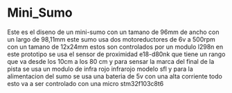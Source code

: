 # Mini_Sumo
Este es el diseno de un mini-sumo con un tamano de 96mm de ancho con un largo de 98,11mm este sumo usa dos motoreductores de 6v a 500rpm con un tamano de 12x24mm estos son controlados por un modulo l298n
en este prototipo se usa el sensor de proximidad e18-d80nk que tiene un rango que va desde los 10cm a los 80 cm y para sensar la marca del final de la pista se usa un modulo de infra rojo  infrarojo modelo sfl
y para la alimentacion del sumo se usa una bateria de 5v con una alta corriente todo esto va a ser controlado con una micro stm32f103c8t6
